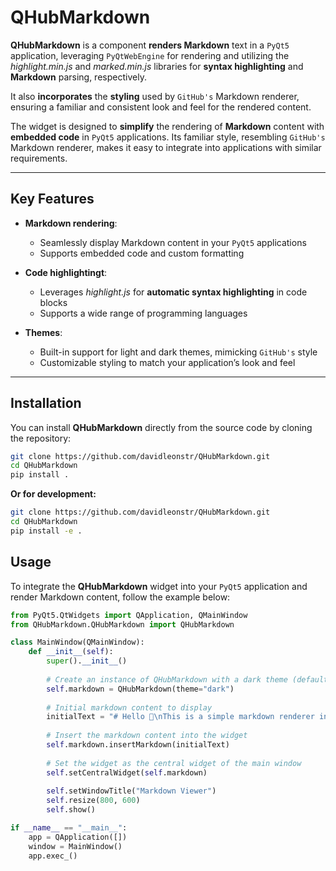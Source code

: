 # QHubMarkdown

**QHubMarkdown** is a component **renders Markdown** text in a `PyQt5` application, leveraging `PyQtWebEngine` for rendering and utilizing the *highlight.min.js* and *marked.min.js* libraries for **syntax highlighting** and **Markdown** parsing, respectively. 

It also **incorporates** the **styling** used by `GitHub's` Markdown renderer, ensuring a familiar and consistent look and feel for the rendered content.

The widget is designed to **simplify** the rendering of **Markdown** content with **embedded code** in `PyQt5` applications. Its familiar style, resembling `GitHub's` Markdown renderer, makes it easy to integrate into applications with similar requirements.

---

## Key Features

- **Markdown rendering**:
  - Seamlessly display Markdown content in your `PyQt5` applications
  - Supports embedded code and custom formatting

- **Code highlightingt**:
  - Leverages *highlight.js* for **automatic syntax highlighting** in code blocks
  - Supports a wide range of programming languages

- **Themes**:
  - Built-in support for light and dark themes, mimicking `GitHub's` style
  - Customizable styling to match your application’s look and feel

---

## Installation

You can install **QHubMarkdown** directly from the source code by cloning the repository:

```bash
git clone https://github.com/davidleonstr/QHubMarkdown.git
cd QHubMarkdown
pip install .
```
**Or for development:**
```bash
git clone https://github.com/davidleonstr/QHubMarkdown.git
cd QHubMarkdown
pip install -e .
```

## Usage

To integrate the **QHubMarkdown** widget into your `PyQt5` application and render Markdown content, follow the example below:

```python
from PyQt5.QtWidgets import QApplication, QMainWindow
from QHubMarkdown.QHubMarkdown import QHubMarkdown

class MainWindow(QMainWindow):
    def __init__(self):
        super().__init__()
        
        # Create an instance of QHubMarkdown with a dark theme (default theme)
        self.markdown = QHubMarkdown(theme="dark")
        
        # Initial markdown content to display
        initialText = "# Hello 👋\nThis is a simple markdown renderer in PyQt5."
        
        # Insert the markdown content into the widget
        self.markdown.insertMarkdown(initialText)
        
        # Set the widget as the central widget of the main window
        self.setCentralWidget(self.markdown)
        
        self.setWindowTitle("Markdown Viewer")
        self.resize(800, 600)
        self.show()

if __name__ == "__main__":
    app = QApplication([])
    window = MainWindow()
    app.exec_()
```
